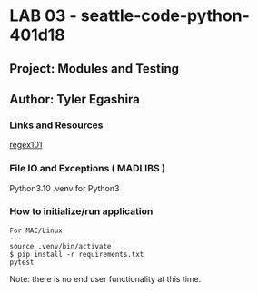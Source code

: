 # LAB 03 - seattle-code-python-401d18

## Project: Modules and Testing

## Author: Tyler Egashira

### Links and Resources

[regex101](https://regex101.com)

### File IO and Exceptions ( MADLIBS )

Python3.10
.venv for Python3

### How to initialize/run application

    For MAC/Linux
    ---
    source .venv/bin/activate
    $ pip install -r requirements.txt
    pytest

Note: there is no end user functionality at this time. 